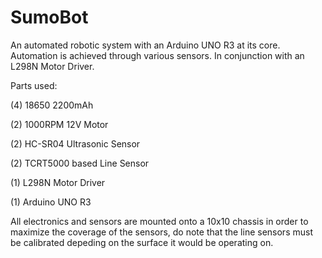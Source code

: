 # SumoBot
An automated robotic system with an Arduino UNO R3 at its core. Automation is achieved through various sensors. In conjunction with an L298N Motor Driver. 

Parts used:

(4) 18650 2200mAh 

(2) 1000RPM 12V Motor

(2) HC-SR04 Ultrasonic Sensor

(2) TCRT5000 based Line Sensor

(1) L298N Motor Driver

(1) Arduino UNO R3

All electronics and sensors are mounted onto a 10x10 chassis in order to maximize the coverage of the sensors, do note that the line sensors must be calibrated depeding on the surface it would be operating on.
